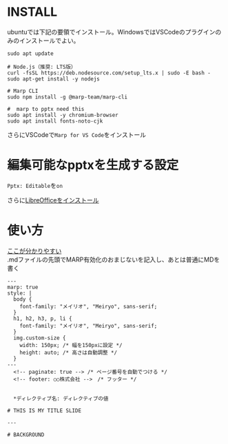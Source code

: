 # INSTALL
ubuntuでは下記の要領でインストール。WindowsではVSCodeのプラグインのみのインストールでよい。
```
sudo apt update

# Node.js（推奨: LTS版）
curl -fsSL https://deb.nodesource.com/setup_lts.x | sudo -E bash -
sudo apt-get install -y nodejs

# Marp CLI
sudo npm install -g @marp-team/marp-cli

#  marp to pptx need this
sudo apt install -y chromium-browser
sudo apt install fonts-noto-cjk
```

さらにVSCodeで`Marp for VS Code`をインストール  


# 編集可能なpptxを生成する設定
`Pptx: Editable`を`on`

さらに[LibreOfficeをインストール](https://www.libreoffice.org/download/download-libreoffice/)

# 使い方
[ここが分かりやすい](https://qiita.com/pocket8137/items/27ede821e59c12a1b222)　　  
.mdファイルの先頭でMARP有効化のおまじないを記入し、あとは普通にMDを書く
```
---
marp: true
style: |
  body {
    font-family: "メイリオ", "Meiryo", sans-serif;
  }
  h1, h2, h3, p, li {
    font-family: "メイリオ", "Meiryo", sans-serif;
  }
  img.custom-size {
    width: 150px; /* 幅を150pxに設定 */
    height: auto; /* 高さは自動調整 */
  }
---
  <!-- paginate: true --> /* ページ番号を自動でつける */
  <!-- footer: ○○株式会社 -->　/* フッター */


  *ディレクティブ名: ディレクティブの値

# THIS IS MY TITLE SLIDE

---

# BACKGROUND
```



  
